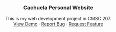 <div align="center">
  <h3 align="center">Cachuela Personal Website</h3>
  This is my web development project in CMSC 207.
  <br>
    <a href="https://tandercachuela.github.io/CMSC207-Project-Cachuela/">View Demo</a>
    &middot;
    <a href="">Report Bug</a>
    &middot;
    <a href="">Request Feature</a>
</div>
